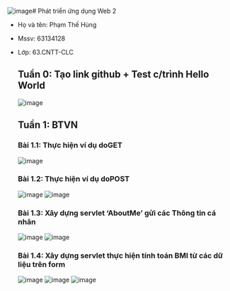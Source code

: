 ![image](https://github.com/TheHung622k2/63134128_Web2/assets/131739098/6caed7f8-be35-423b-a29f-d376f6521a77)# Phát triển ứng dụng Web 2
- Họ và tên: Phạm Thế Hùng
- Mssv: 63134128
- Lớp: 63.CNTT-CLC

  ## Tuần 0: Tạo link github + Test c/trình Hello World
  ![image](https://github.com/TheHung622k2/63134128_Web2/assets/131739098/d2ab5c74-0069-4e4e-b416-b38d6d056279)
  ## Tuần 1: BTVN
  ### Bài 1.1: Thực hiện ví dụ doGET
  ![image](https://github.com/TheHung622k2/63134128_Web2/assets/131739098/d5633a98-a89d-4eb6-9be4-6f8e12444aa3)
  ### Bài 1.2: Thực hiện ví dụ doPOST
  ![image](https://github.com/TheHung622k2/63134128_Web2/assets/131739098/e1baa65f-d906-41e9-9db8-6711b52226eb)
  ![image](https://github.com/TheHung622k2/63134128_Web2/assets/131739098/345f66f6-9459-4fe8-af9c-ec896622e942)
  ### Bài 1.3: Xây dựng servlet ‘AboutMe’ gửi các Thông tin cá nhân
  ![image](https://github.com/TheHung622k2/63134128_Web2/assets/131739098/795d00af-b5ec-4865-bab8-65b374b1cbe1)
  ![image](https://github.com/TheHung622k2/63134128_Web2/assets/131739098/c6a789d7-46e4-41ac-b37c-9ef186637a73)
  ### Bài 1.4: Xây dựng servlet thực hiện tính toán BMI từ các dữ liệu trên form
  ![image](https://github.com/TheHung622k2/63134128_Web2/assets/131739098/d486baa2-cdde-4da1-bb0b-2fcb49a1cde5)
  ![image](https://github.com/TheHung622k2/63134128_Web2/assets/131739098/ded55eed-ff71-4f55-8f76-c7dadffd61b1)
  ![image](https://github.com/TheHung622k2/63134128_Web2/assets/131739098/4ac7eff0-e3c8-41a5-aac4-8843609481f3)










 

